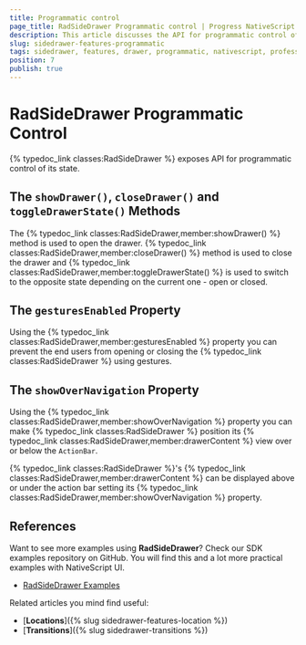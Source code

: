 ```yaml
---
title: Programmatic control
page_title: RadSideDrawer Programmatic control | Progress NativeScript UI Documentation
description: This article discusses the API for programmatic control of RadSideDrawer.
slug: sidedrawer-features-programmatic
tags: sidedrawer, features, drawer, programmatic, nativescript, professional, ui
position: 7
publish: true
---
```


# RadSideDrawer Programmatic Control
{% typedoc_link classes:RadSideDrawer %} exposes API for programmatic control of its state.

## The `showDrawer()`, `closeDrawer()` and `toggleDrawerState()` Methods
The {% typedoc_link classes:RadSideDrawer,member:showDrawer() %} method is used to open the drawer. {% typedoc_link classes:RadSideDrawer,member:closeDrawer() %} method is used to close the drawer and {% typedoc_link classes:RadSideDrawer,member:toggleDrawerState() %} is used to switch to the opposite state depending on the current one - open or closed.

## The `gesturesEnabled` Property
Using the {% typedoc_link classes:RadSideDrawer,member:gesturesEnabled %} property you can prevent the end users from opening or closing the {% typedoc_link classes:RadSideDrawer %} using gestures.

## The `showOverNavigation` Property
Using the {% typedoc_link classes:RadSideDrawer,member:showOverNavigation %} property you can make {% typedoc_link classes:RadSideDrawer %} position its {% typedoc_link classes:RadSideDrawer,member:drawerContent %} view over or below the `ActionBar`.

{% typedoc_link classes:RadSideDrawer %}'s {% typedoc_link classes:RadSideDrawer,member:drawerContent %} can be displayed above or under the action bar setting its {% typedoc_link classes:RadSideDrawer,member:showOverNavigation %} property.

## References
Want to see more examples using **RadSideDrawer**?
Check our SDK examples repository on GitHub. You will find this and a lot more practical examples with NativeScript UI.

* [RadSideDrawer Examples](https://github.com/telerik/nativescript-ui-samples/tree/master/sidedrawer/app/examples)

Related articles you mind find useful:

* [**Locations**]({% slug sidedrawer-features-location %})
* [**Transitions**]({% slug sidedrawer-transitions %})